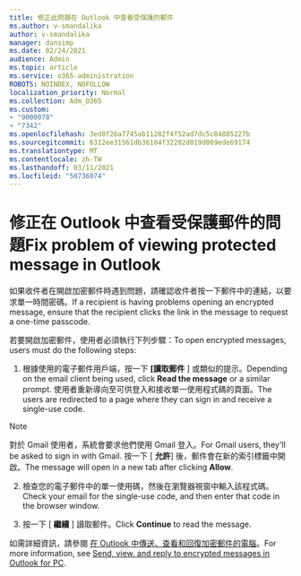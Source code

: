 ```yaml
---
title: 修正此問題在 Outlook 中查看受保護的郵件
ms.author: v-smandalika
author: v-smandalika
manager: dansimp
ms.date: 02/24/2021
audience: Admin
ms.topic: article
ms.service: o365-administration
ROBOTS: NOINDEX, NOFOLLOW
localization_priority: Normal
ms.collection: Adm_O365
ms.custom:
- "9000078"
- "7342"
ms.openlocfilehash: 3ed8f26a7745ab11282f4f52ad7dc5c84885227b
ms.sourcegitcommit: 6312ee31561db36104f32282d019d069ede69174
ms.translationtype: MT
ms.contentlocale: zh-TW
ms.lasthandoff: 03/11/2021
ms.locfileid: "50736074"
---
```

# <a name="fix-problem-of-viewing-protected-message-in-outlook"></a><span data-ttu-id="8825b-102">修正在 Outlook 中查看受保護郵件的問題</span><span class="sxs-lookup"><span data-stu-id="8825b-102">Fix problem of viewing protected message in Outlook</span></span>

<span data-ttu-id="8825b-103">如果收件者在開啟加密郵件時遇到問題，請確認收件者按一下郵件中的連結，以要求單一時間密碼。</span><span class="sxs-lookup"><span data-stu-id="8825b-103">If a recipient is having problems opening an encrypted message, ensure that the recipient clicks the link in the message to request a one-time passcode.</span></span>

<span data-ttu-id="8825b-104">若要開啟加密郵件，使用者必須執行下列步驟：</span><span class="sxs-lookup"><span data-stu-id="8825b-104">To open encrypted messages, users must do the following steps:</span></span>

1. <span data-ttu-id="8825b-105">根據使用的電子郵件用戶端，按一下 **[讀取郵件** ] 或類似的提示。</span><span class="sxs-lookup"><span data-stu-id="8825b-105">Depending on the email client being used, click **Read the message** or a similar prompt.</span></span> <span data-ttu-id="8825b-106">使用者重新導向至可供登入和接收單一使用程式碼的頁面。</span><span class="sxs-lookup"><span data-stu-id="8825b-106">The users are redirected to a page where they can sign in and receive a single-use code.</span></span>

> [!NOTE]
> <span data-ttu-id="8825b-107">對於 Gmail 使用者，系統會要求他們使用 Gmail 登入。</span><span class="sxs-lookup"><span data-stu-id="8825b-107">For Gmail users, they'll be asked to sign in with Gmail.</span></span> <span data-ttu-id="8825b-108">按一下 [ **允許**] 後，郵件會在新的索引標籤中開啟。</span><span class="sxs-lookup"><span data-stu-id="8825b-108">The message will open in a new tab after clicking **Allow**.</span></span>

2. <span data-ttu-id="8825b-109">檢查您的電子郵件中的單一使用碼，然後在瀏覽器視窗中輸入該程式碼。</span><span class="sxs-lookup"><span data-stu-id="8825b-109">Check your email for the single-use code, and then enter that code in the browser window.</span></span>

3. <span data-ttu-id="8825b-110">按一下 [ **繼續** ] 讀取郵件。</span><span class="sxs-lookup"><span data-stu-id="8825b-110">Click **Continue** to read the message.</span></span>

<span data-ttu-id="8825b-111">如需詳細資訊，請參閱 [在 Outlook 中傳送、查看和回復加密郵件的電腦](https://support.microsoft.com/topic/send-view-and-reply-to-encrypted-messages-in-outlook-for-pc-eaa43495-9bbb-4fca-922a-df90dee51980)。</span><span class="sxs-lookup"><span data-stu-id="8825b-111">For more information, see [Send, view, and reply to encrypted messages in Outlook for PC](https://support.microsoft.com/topic/send-view-and-reply-to-encrypted-messages-in-outlook-for-pc-eaa43495-9bbb-4fca-922a-df90dee51980).</span></span>



